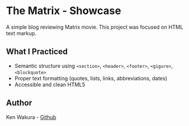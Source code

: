 # The Matrix - Showcase
A simple blog reviewing Matrix movie. This project was focused on HTML text markup.

## What I Practiced
- Semantic structure using `<section>`, `<header>`, `<footer>`, `<gigure>`, `<blockquote>`
- Proper text formatting (quotes, lists, links, abbreviations, dates)
- Accessible and clean HTML5

## Author
Ken Wakura - [Github](https://github.com/ken-wakura-pro)
